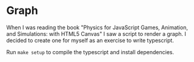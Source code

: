 # Graph

When I was reading the book "Physics for JavaScript Games, Animation, and Simulations: with HTML5 Canvas" I saw a script
to render a graph. I decided to create one for myself as an exercise to write typescript.

Run `make setup` to compile the typescript and install dependencies.
